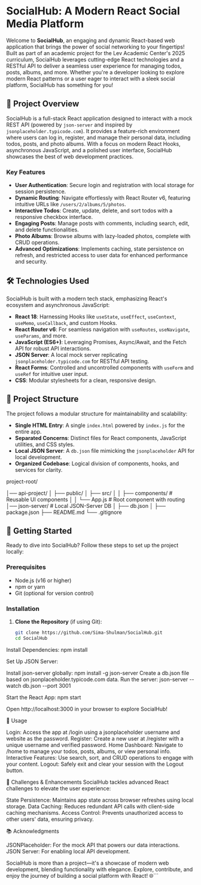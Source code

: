 # SocialHub: A Modern React Social Media Platform

Welcome to **SocialHub**, an engaging and dynamic React-based web application that brings the power of social networking to your fingertips! Built as part of an academic project for the Lev Academic Center's 2025 curriculum, SocialHub leverages cutting-edge React technologies and a RESTful API to deliver a seamless user experience for managing todos, posts, albums, and more. Whether you're a developer looking to explore modern React patterns or a user eager to interact with a sleek social platform, SocialHub has something for you!

## 🚀 Project Overview

SocialHub is a full-stack React application designed to interact with a mock REST API (powered by `json-server` and inspired by `jsonplaceholder.typicode.com`). It provides a feature-rich environment where users can log in, register, and manage their personal data, including todos, posts, and photo albums. With a focus on modern React Hooks, asynchronous JavaScript, and a polished user interface, SocialHub showcases the best of web development practices.

### Key Features

- **User Authentication**: Secure login and registration with local storage for session persistence.
- **Dynamic Routing**: Navigate effortlessly with React Router v6, featuring intuitive URLs like `/users/2/albums/5/photos`.
- **Interactive Todos**: Create, update, delete, and sort todos with a responsive checkbox interface.
- **Engaging Posts**: Manage posts with comments, including search, edit, and delete functionalities.
- **Photo Albums**: Browse albums with lazy-loaded photos, complete with CRUD operations.
- **Advanced Optimizations**: Implements caching, state persistence on refresh, and restricted access to user data for enhanced performance and security.

## 🛠️ Technologies Used

SocialHub is built with a modern tech stack, emphasizing React's ecosystem and asynchronous JavaScript:

- **React 18**: Harnessing Hooks like `useState`, `useEffect`, `useContext`, `useMemo`, `useCallback`, and custom Hooks.
- **React Router v6**: For seamless navigation with `useRoutes`, `useNavigate`, `useParams`, and more.
- **JavaScript (ES6+)**: Leveraging Promises, Async/Await, and the Fetch API for robust API interactions.
- **JSON Server**: A local mock server replicating `jsonplaceholder.typicode.com` for RESTful API testing.
- **React Forms**: Controlled and uncontrolled components with `useForm` and `useRef` for intuitive user input.
- **CSS**: Modular stylesheets for a clean, responsive design.

## 📂 Project Structure

The project follows a modular structure for maintainability and scalability:

- **Single HTML Entry**: A single `index.html` powered by `index.js` for the entire app.
- **Separated Concerns**: Distinct files for React components, JavaScript utilities, and CSS styles.
- **Local JSON Server**: A `db.json` file mimicking the `jsonplaceholder` API for local development.
- **Organized Codebase**: Logical division of components, hooks, and services for clarity.

project-root/

│── api-project/
│ ├── public/
│ ├── src/
│ │ ├── components/ # Reusable UI components
│ │ └── App.js # Root component with routing
│── json-server/ # Local JSON-Server DB
│ ├── db.json
│ ├── package.json
├── README.md
└── .gitignore

## 🌟 Getting Started

Ready to dive into SocialHub? Follow these steps to set up the project locally:

### Prerequisites

- Node.js (v16 or higher)
- npm or yarn
- Git (optional for version control)

### Installation

1. **Clone the Repository** (if using Git):

   ```bash
   git clone https://github.com/Sima-Shulman/SocialHub.git
   cd SocialHub


Install Dependencies:
npm install


Set Up JSON Server:

Install json-server globally: npm install -g json-server
Create a db.json file based on jsonplaceholder.typicode.com data.
Run the server: json-server --watch db.json --port 3001


Start the React App:
npm start

Open http://localhost:3000 in your browser to explore SocialHub!


🎨 Usage

Login: Access the app at /login using a jsonplaceholder username and website as the password.
Register: Create a new user at /register with a unique username and verified password.
Home Dashboard: Navigate to /home to manage your todos, posts, albums, or view personal info.
Interactive Features: Use search, sort, and CRUD operations to engage with your content.
Logout: Safely exit and clear your session with the Logout button.

🧪 Challenges & Enhancements
SocialHub tackles advanced React challenges to elevate the user experience:

State Persistence: Maintains app state across browser refreshes using local storage.
Data Caching: Reduces redundant API calls with client-side caching mechanisms.
Access Control: Prevents unauthorized access to other users' data, ensuring privacy.

📚 Acknowledgments

JSONPlaceholder: For the mock API that powers our data interactions.
JSON Server: For enabling local API development.


SocialHub is more than a project—it's a showcase of modern web development, blending functionality with elegance. Explore, contribute, and enjoy the journey of building a social platform with React! 🌐```
